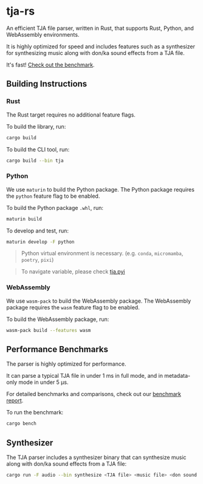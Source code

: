 # tja-rs

An efficient TJA file parser, written in Rust, that supports Rust, Python, and WebAssembly environments.

It is highly optimized for speed and includes features such as a synthesizer for synthesizing music along with don/ka sound effects from a TJA file.

It's fast! [Check out the benchmark](https://jacoblincool.github.io/tja-rs/report/).

## Building Instructions

### Rust

The Rust target requires no additional feature flags.

To build the library, run:

```sh
cargo build
```

To build the CLI tool, run:

```sh
cargo build --bin tja
```

### Python

We use `maturin` to build the Python package. The Python package requires the `python` feature flag to be enabled.

To build the Python package `.whl`, run: 

```sh
maturin build
```

To develop and test, run:

```sh
maturin develop -F python
```

> Python virtual environment is necessary. (e.g. `conda`, `micromamba`, `poetry`, `pixi`)

> To navigate variable, please check [tja.pyi](./tja.pyi)

### WebAssembly

We use `wasm-pack` to build the WebAssembly package. The WebAssembly package requires the `wasm` feature flag to be enabled.

To build the WebAssembly package, run:

```sh
wasm-pack build --features wasm
```

## Performance Benchmarks

The parser is highly optimized for performance.

It can parse a typical TJA file in under 1 ms in full mode, and in metadata-only mode in under 5 µs.

For detailed benchmarks and comparisons, check out our [benchmark report](https://jacoblincool.github.io/tja-rs/report/).

To run the benchmark:

```sh
cargo bench
```

## Synthesizer

The TJA parser includes a synthesizer binary that can synthesize music along with don/ka sound effects from a TJA file:

```sh
cargo run -F audio --bin synthesize <TJA file> <music file> <don sound file> <ka sound file> --course <course> --branch <branch>
```
